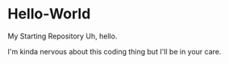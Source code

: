 # Hello-World
My Starting Repository
Uh, hello.

I'm kinda nervous about this coding thing but I'll be in your care.
